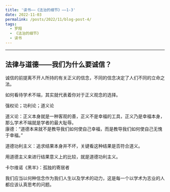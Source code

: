 ```yaml
---
title: '读书——《法治的细节》——1-3'
date: 2022-11-03
permalink: /posts/2022/11/blog-post-4/
tags:
  - 罗翔
  - 《法治的细节》
  - 读书
---
```


--------

## 法律与道德——我们为什么要诚信？

诚信的前提离不开人所持的有关正义的信念，不同的信念决定了人们不同的立命之法。

如何看待学术不端，其实就代表着你对于正义观念的选择。

强权论；功利论；道义论

道义论：正义本身就是一种客观的善，正义不是幸福的工具，正义乃是幸福本身，那么学术不端就是学者的最大耻辱。\
康德：“道德本来就不是教导我们如何使自己幸福，而是教导我们如何使自己无愧于幸福。”

道德功利主义：追求结果本身并不坏，关键看这种结果是否符合道义。

用道德主义来进行结果意义上的比较，就是道德功利主义。

卡尔维诺《黑羊》：孤独的寄居者

我们应当以何种信念作为我们人生以及学术的动力，这是每一个以学术为志业的人都应该认真思考的问题。
